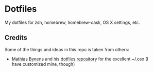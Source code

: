 # Dotfiles
My dotfiles for zsh, homebrew, homebrew-cask, OS X settings, etc.

## Credits
Some of the things and ideas in this repo is taken from others:
* [Mathias Bynens](https://github.com/mathiasbynens) and his [dotfiles repository](https://github.com/mathiasbynens/dotfiles) for the excellent ~/.osx (I have customized mine, though)